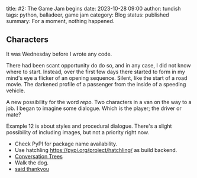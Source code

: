 title: #2: The Game Jam begins
date: 2023-10-28 09:00
author: tundish
tags: python, balladeer, game jam
category: Blog
status: published
summary: For a moment, nothing happened.

Characters
----------

It was Wednesday before I wrote any code.

There had been scant opportunity do do so, and in any case, I did not know where to start.
Instead, over the first few days there started to form in my mind's eye a flicker of an opening
sequence. Silent, like the start of a road movie. The darkened profile of a passenger from the
inside of a speeding vehicle.

A new possibility for the word *repo*. Two characters in a van on the way to a job. I began to imagine
some dialogue. Which is the player; the driver or mate?

Example 12 is about styles and procedural dialogue.
There's a slight possibility of including images, but not a priority right now.

* Check PyPI for package name availability.
* Use hatchling  https://pypi.org/project/hatchling/ as build backend.
* [Conversation Trees](https://balladeer.readthedocs.io/en/latest/conversation.html)
* Walk the dog.
* [said thankyou](https://itch.io/jam/python-game-jam-8/topic/3266238/thanks-for-hosting-the-jam-and-good-luck-to-those-hoping-to-finish)
